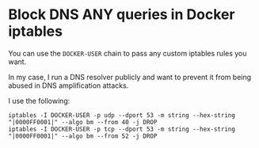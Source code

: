 # Block DNS ANY queries in Docker iptables

You can use the `DOCKER-USER` chain to pass any custom iptables rules you want.

In my case, I run a DNS resolver publicly and want to prevent it from being abused in DNS amplification attacks.

I use the following:

```
iptables -I DOCKER-USER -p udp --dport 53 -m string --hex-string "|0000FF0001|" --algo bm --from 40 -j DROP
iptables -I DOCKER-USER -p tcp --dport 53 -m string --hex-string "|0000FF0001|" --algo bm --from 52 -j DROP
```